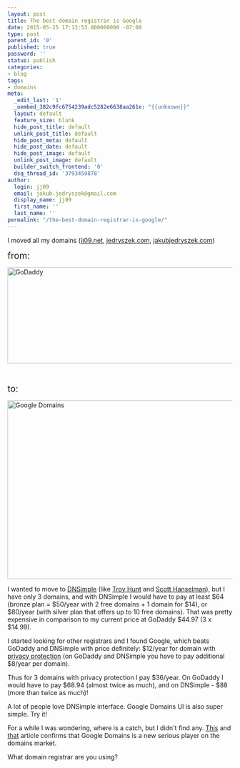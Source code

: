 ```yaml
---
layout: post
title: The best domain registrar is Google
date: 2015-05-25 17:13:53.000000000 -07:00
type: post
parent_id: '0'
published: true
password: ''
status: publish
categories:
- blog
tags:
- domains
meta:
  _edit_last: '1'
  _oembed_382c9fc6754239adc5282e6638aa261e: "{{unknown}}"
  layout: default
  feature_size: blank
  hide_post_title: default
  unlink_post_title: default
  hide_post_meta: default
  hide_post_date: default
  hide_post_image: default
  unlink_post_image: default
  builder_switch_frontend: '0'
  dsq_thread_id: '3793459878'
author:
  login: jj09
  email: jakub.jedryszek@gmail.com
  display_name: jj09
  first_name: ''
  last_name: ''
permalink: "/the-best-domain-registrar-is-google/"
---
```

<p>I moved all my domains (<a href="http://jj09.net">jj09.net</a>, <a href="http://jedryszek.com">jedryszek.com</a>, <a href="http://jakubjedryszek.com">jakubjedryszek.com</a>)</p>
<p><span style="font-size: 20px;">from:</span></p>
<p><img class="aligncenter size-full wp-image-9831" src="{{ site.baseurl }}/assets/2015/05/godaddy.jpg" alt="GoDaddy" width="600" height="215" /></p>
<p>&nbsp;</p>
<p><span style="font-size: 20px;">to:</span></p>
<p><a href="https://domains.google.com"><img class="aligncenter size-full wp-image-9611" src="{{ site.baseurl }}/assets/2015/05/googledomains.jpg" alt="Google Domains" width="740" height="400" /></a></p>
<p>I wanted to move to <a href="https://dnsimple.com">DNSimple</a> (like <a href="http://www.troyhunt.com/2014/06/moving-from-godaddy-to-dnsimple.html">Troy Hunt</a> and <a href="https://twitter.com/shanselman/status/150295885065101312">Scott Hanselman</a>), but I have only 3 domains, and with DNSimple I would have to pay at least $64 (bronze plan = $50/year with 2 free domains + 1 domain for $14), or $80/year (with silver plan that offers up to 10 free domains). That was pretty expensive in comparison to my current price at GoDaddy $44.97 (3 x $14.99).</p>
<p>I started looking for other registrars and I found Google, which beats GoDaddy and DNSimple with price definitely: $12/year for domain with <span style="text-decoration: underline;">privacy protection</span> (on GoDaddy and DNSimple you have to pay additional $8/year per domain).</p>
<p>Thus for 3 domains with privacy protection I pay $36/year. On GoDaddy I would have to pay $68.94 (almost twice as much), and on DNSimple - $88 (more than twice as much)!</p>
<p>A lot of people love DNSimple interface. Google Domains UI is also super simple. Try it!</p>
<p>For a while I was wondering, where is a catch, but I didn't find any. <a href="http://www.geekwire.com/2014/watch-godaddy-googles-fuss-domain-service-poses-serious-threat-traditional-registrars/">This</a> and <a href="http://www.geekwire.com/2015/google-domains-useful-small-business-owners-useless-many-cases/">that</a> article confirms that Google Domains is a new serious player on the domains market.</p>
<p>What domain registrar are you using?</p>

